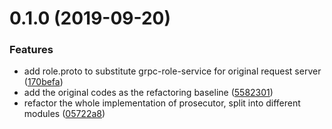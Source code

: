 # 0.1.0 (2019-09-20)


### Features

* add role.proto to substitute grpc-role-service for original request server ([170befa](https://github.com/moooofly/dms-prosecutor/commit/170befa))
* add the original codes as the refactoring baseline ([5582301](https://github.com/moooofly/dms-prosecutor/commit/5582301))
* refactor the whole implementation of prosecutor, split into different modules ([05722a8](https://github.com/moooofly/dms-prosecutor/commit/05722a8))



